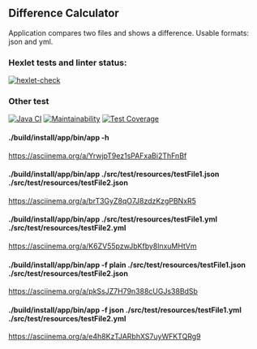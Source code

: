 ## Difference Calculator 
Application compares two files and shows a difference. Usable formats: json and yml.

### Hexlet tests and linter status:
[![hexlet-check](https://github.com/LotBag/java-project-71/actions/workflows/hexlet-check.yml/badge.svg)](https://github.com/LotBag/java-project-71/actions/workflows/hexlet-check.yml)
### Other test
[![Java CI](https://github.com/LotBag/java-project-71/actions/workflows/yes.yaml/badge.svg)](https://github.com/LotBag/java-project-71/actions/workflows/yes.yaml)
[![Maintainability](https://api.codeclimate.com/v1/badges/e4984bf7b8174be70b27/maintainability)](https://codeclimate.com/github/LotBag/java-project-71/maintainability)
[![Test Coverage](https://api.codeclimate.com/v1/badges/e4984bf7b8174be70b27/test_coverage)](https://codeclimate.com/github/LotBag/java-project-71/test_coverage)

#### ./build/install/app/bin/app -h
https://asciinema.org/a/YrwjpT9ez1sPAFxaBi2ThFnBf

#### ./build/install/app/bin/app ./src/test/resources/testFile1.json ./src/test/resources/testFile2.json
https://asciinema.org/a/brT3GyZ8qO7J8zdzKzgPBNxR5

#### ./build/install/app/bin/app ./src/test/resources/testFile1.yml ./src/test/resources/testFile2.yml
https://asciinema.org/a/K6ZV55pzwJbKfby8lnxuMHtVm

#### ./build/install/app/bin/app -f plain ./src/test/resources/testFile1.json ./src/test/resources/testFile2.json
https://asciinema.org/a/pkSsJZ7H79n388cUGJs38BdSb

#### ./build/install/app/bin/app -f json ./src/test/resources/testFile1.yml ./src/test/resources/testFile2.yml
https://asciinema.org/a/e4h8KzTJARbhXS7uyWFKTQRg9
